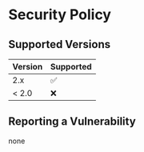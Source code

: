 # Security Policy

## Supported Versions

| Version | Supported          |
| ------- | ------------------ |
| 2.x   | :white_check_mark: |
| < 2.0   | :x:                |

## Reporting a Vulnerability

none
